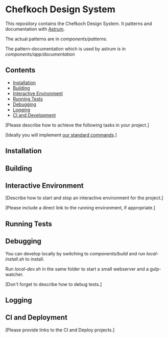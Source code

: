 # Chefkoch Design System

This repository contains the Chefkoch Design System. It patterns and documentation with 
[Astrum](http://astrum.nodividestudio.com/).

The actual patterns are in _components/patterns_.

The pattern-documentation which is used by astrum is in _components/app/documentation_

## Contents
* [Installation](#installation)
* [Building](#building)
* [Interactive Environment](#interactive-environment)
* [Running Tests](#running-tests)
* [Debugging](#debugging)
* [Logging](#logging)
* [CI and Development](#ci-and-development)

\[Please describe how to achieve the following tasks in your project.\]

\[Ideally you will implement [our standard commands](https://wiki.chefkoch.de/display/DEV/Allgemeingueltige+Projekt-Kommandos).\]

## Installation

## Building

## Interactive Environment

\[Describe how to start and stop an interactive environment for the project.\]

\[Please include a direct link to the running environment, if appropriate.\]

## Running Tests

## Debugging
You can develop locally by switching to _components/build_ and run _local-install.sh_ to install.

Run _local-dev.sh_ in the same folder to start a small webserver and a gulp-watcher.

\[Don't forget to describe how to debug tests.\]

## Logging

## CI and Deployment

\[Please provide links to the CI and Deploy projects.\]